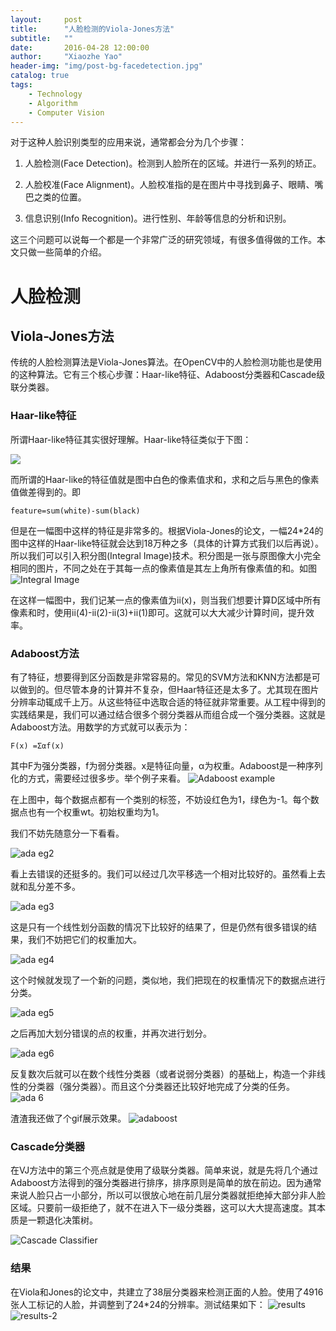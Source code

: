 ```yaml
---
layout:     post
title:      "人脸检测的Viola-Jones方法"
subtitle:   ""
date:       2016-04-28 12:00:00
author:     "Xiaozhe Yao"
header-img: "img/post-bg-facedetection.jpg"
catalog: true
tags:
    - Technology
    - Algorithm
    - Computer Vision
---
```


对于这种人脸识别类型的应用来说，通常都会分为几个步骤：

1. 人脸检测(Face Detection)。检测到人脸所在的区域。并进行一系列的矫正。

2. 人脸校准(Face Alignment)。人脸校准指的是在图片中寻找到鼻子、眼睛、嘴巴之类的位置。

3. 信息识别(Info Recognition)。进行性别、年龄等信息的分析和识别。

这三个问题可以说每一个都是一个非常广泛的研究领域，有很多值得做的工作。本文只做一些简单的介绍。

# 人脸检测

## Viola-Jones方法
传统的人脸检测算法是Viola-Jones算法。在OpenCV中的人脸检测功能也是使用的这种算法。它有三个核心步骤：Haar-like特征、Adaboost分类器和Cascade级联分类器。

### Haar-like特征
所谓Haar-like特征其实很好理解。Haar-like特征类似于下图：

![](http://images.cnitblog.com/blog/466153/201310/23115756-851f494ea9994b6e90006949a2150c5f.jpg)

而所谓的Haar-like的特征值就是图中白色的像素值求和，求和之后与黑色的像素值做差得到的。即

```
feature=sum(white)-sum(black)
```

但是在一幅图中这样的特征是非常多的。根据Viola-Jones的论文，一幅24*24的图中这样的Haar-like特征就会达到18万种之多（具体的计算方式我们以后再说）。所以我们可以引入积分图(Integral Image)技术。积分图是一张与原图像大小完全相同的图片，不同之处在于其每一点的像素值是其左上角所有像素值的和。如图
![Integral Image](https://ooo.0o0.ooo/2016/05/20/573f0be5e3bc2.png)

在这样一幅图中，我们记某一点的像素值为ii(x)，则当我们想要计算D区域中所有像素和时，使用ii(4)-ii(2)-ii(3)+ii(1)即可。这就可以大大减少计算时间，提升效率。

### Adaboost方法

有了特征，想要得到区分函数是非常容易的。常见的SVM方法和KNN方法都是可以做到的。但尽管本身的计算并不复杂，但Haar特征还是太多了。尤其现在图片分辨率动辄成千上万。从这些特征中选取合适的特征就非常重要。从工程中得到的实践结果是，我们可以通过结合很多个弱分类器从而组合成一个强分类器。这就是Adaboost方法。用数学的方式就可以表示为：
```
F(x) =Σαf(x)
```
其中F为强分类器，f为弱分类器。x是特征向量，α为权重。Adaboost是一种序列化的方式，需要经过很多步。举个例子来看。
![Adaboost example](https://ooo.0o0.ooo/2016/05/20/573f120f7e77d.png)

在上图中，每个数据点都有一个类别的标签，不妨设红色为1，绿色为-1。每个数据点也有一个权重wt。初始权重均为1。

我们不妨先随意分一下看看。

![ada eg2](https://ooo.0o0.ooo/2016/05/20/573f120f7e77d.png)

看上去错误的还挺多的。我们可以经过几次平移选一个相对比较好的。虽然看上去就和乱分差不多。

![ada eg3](https://ooo.0o0.ooo/2016/05/20/573f1359483bb.png)

这是只有一个线性划分函数的情况下比较好的结果了，但是仍然有很多错误的结果，我们不妨把它们的权重加大。

![ada eg4](https://ooo.0o0.ooo/2016/05/20/573f13849de9c.png)

这个时候就发现了一个新的问题，类似地，我们把现在的权重情况下的数据点进行分类。

![ada eg5](https://ooo.0o0.ooo/2016/05/20/573f146bbcbac.png)

之后再加大划分错误的点的权重，并再次进行划分。

![ada eg6](https://ooo.0o0.ooo/2016/05/20/573f14bb881af.png)

反复数次后就可以在数个线性分类器（或者说弱分类器）的基础上，构造一个非线性的分类器（强分类器）。而且这个分类器还比较好地完成了分类的任务。
![ada 6](https://ooo.0o0.ooo/2016/05/20/573f14db549bc.png)

渣渣我还做了个gif展示效果。
![adaboost](https://ooo.0o0.ooo/2016/05/20/573f177219528.gif)

### Cascade分类器

在VJ方法中的第三个亮点就是使用了级联分类器。简单来说，就是先将几个通过Adaboost方法得到的强分类器进行排序，排序原则是简单的放在前边。因为通常来说人脸只占一小部分，所以可以很放心地在前几层分类器就拒绝掉大部分非人脸区域。只要前一级拒绝了，就不在进入下一级分类器，这可以大大提高速度。其本质是一颗退化决策树。

![Cascade Classifier](https://ooo.0o0.ooo/2016/05/20/573f198e7e4e3.png)

### 结果

在Viola和Jones的论文中，共建立了38层分类器来检测正面的人脸。使用了4916张人工标记的人脸，并调整到了24*24的分辨率。测试结果如下：
![results](https://ooo.0o0.ooo/2016/05/20/573f1acad82c4.png)
![results-2](https://ooo.0o0.ooo/2016/05/20/573f1b3abca96.png)